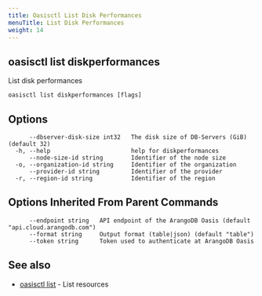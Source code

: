 ```yaml
---
title: Oasisctl List Disk Performances
menuTitle: List Disk Performances
weight: 14
---
```

## oasisctl list diskperformances

List disk performances

```
oasisctl list diskperformances [flags]
```

## Options
```
      --dbserver-disk-size int32   The disk size of DB-Servers (GiB) (default 32)
  -h, --help                       help for diskperformances
      --node-size-id string        Identifier of the node size
  -o, --organization-id string     Identifier of the organization
      --provider-id string         Identifier of the provider
  -r, --region-id string           Identifier of the region
```

## Options Inherited From Parent Commands
```
      --endpoint string   API endpoint of the ArangoDB Oasis (default "api.cloud.arangodb.com")
      --format string     Output format (table|json) (default "table")
      --token string      Token used to authenticate at ArangoDB Oasis
```

## See also
* [oasisctl list](_index.md)	 - List resources

